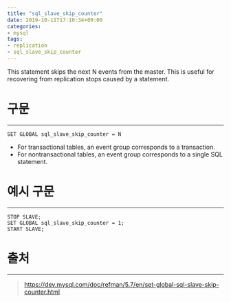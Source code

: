 ```yaml
---
title: "sql_slave_skip_counter"
date: 2019-10-11T17:10:34+09:00
categories:
- mysql
tags:
- replication
- sql_slave_skip_counter
---
```


This statement skips the next N events from the master. This is useful for recovering from replication stops caused by a statement.
<!--more-->

# 구문
---

```
SET GLOBAL sql_slave_skip_counter = N
```

- For transactional tables, an event group corresponds to a transaction.
- For nontransactional tables, an event group corresponds to a single SQL statement.

# 예시 구문
---

```
STOP SLAVE;
SET GLOBAL sql_slave_skip_counter = 1;
START SLAVE;
```

# 출처
---

> https://dev.mysql.com/doc/refman/5.7/en/set-global-sql-slave-skip-counter.html
